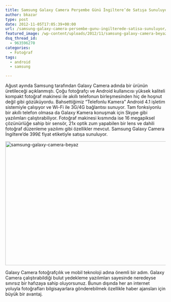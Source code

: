 ```yaml
---
title: Samsung Galaxy Camera Perşembe Günü İngiltere’de Satışa Sunuluyor
author: bkazar
type: post
date: 2012-11-05T17:05:39+00:00
url: /samsung-galaxy-camera-persembe-gunu-ingilterede-satisa-sunuluyor/
featured_image: /wp-content/uploads/2012/11/samsung-galaxy-camera-beyaz-100x100.png
dsq_thread_id:
  - 963596270
categories:
  - Fotoğraf
tags:
  - android
  - samsung

---
```

Ağust ayında Samsung tarafından Galaxy Camera adında bir ürünün üretileceği açıklanmıştı. Çoğu fotoğrafçı ve Android kullanıcısı yüksek kaliteli kompakt fotoğraf makinesi ile akıllı telefonun birleşmesinden hiç de hoşnut değil gibi gözüküyordu. Bahsettiğimiz “Telefonlu Kamera” Android 4.1 işletim sistemiyle çalışıyor ve Wi-Fi ile 3G/4G bağlantısı sunuyor. Tam fonksiyonlu bir akıllı telefon olmasa da Galaxy Kamera konuşmak için Skype gibi yazılımları çalıştırabiliyor. Fotoğraf makinesi kısmında ise 16 megapiksel çözünürlüğe sahip bir sensör, 21x optik zum yapabilen bir lens ve dahili fotoğraf düzenleme yazılımı gibi özellikler mevcut. Samsung Galaxy Camera İngiltere’de 399£ fiyat etiketiyle satışa sunuluyor.

<img class="aligncenter size-full wp-image-8987" title="samsung-galaxy-camera-beyaz" src="https://www.murekkep.org/wp-content/uploads/2012/11/samsung-galaxy-camera-beyaz.png" alt="samsung-galaxy-camera-beyaz" width="520" height="390" srcset="https://www.murekkep.org/wp-content/uploads/2012/11/samsung-galaxy-camera-beyaz.png 520w, https://www.murekkep.org/wp-content/uploads/2012/11/samsung-galaxy-camera-beyaz-400x300.png 400w, https://www.murekkep.org/wp-content/uploads/2012/11/samsung-galaxy-camera-beyaz-50x37.png 50w, https://www.murekkep.org/wp-content/uploads/2012/11/samsung-galaxy-camera-beyaz-166x125.png 166w" sizes="(max-width: 520px) 100vw, 520px" /> 

Galaxy Camera fotoğrafçılık ve mobil teknoloji adına önemli bir adım. Galaxy Camera çalıştırabildiği bulut yedekleme yazılımları sayesinde neredeyse sınırsız bir hafızaya sahip oluyorsunuz. Bunun dışında her an internet yoluyla fotoğrafları bilgisayarlara gönderebilmek özellikle haber ajansları için büyük bir avantaj.